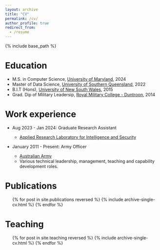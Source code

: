 ```yaml
---
layout: archive
title: "CV"
permalink: /cv/
author_profile: true
redirect_from:
  - /resume
---
```


{% include base_path %}

Education
======
* M.S. in Computer Science, [University of Maryland](https://umd.edu), 2024
* Master of Data Science, [University of Southern Queensland](https://unisq.edu.au), 2022
* B.I.T (Hons), [University of New South Wales](https://unsw.edu.au), 2015
* Grad. Dip of Military Leadersip, [Royal Military College - Duntroon](https://army.gov.au/duntroon), 2014

Work experience
======
* Aug 2023 - Jan 2024: Graduate Research Assistant 
  * [Applied Research Laboratory for Intelligence and Security](https://arlis.umd.edu)


* January 2011 - Present: Army Officer
  * [Australian Army](https://army.gov.au)
  * Various technical leadership, management, teaching and capability development roles.
  
<!-- Skills
======
* Skill 1
* Skill 2
  * Sub-skill 2.1
  * Sub-skill 2.2
  * Sub-skill 2.3
* Skill 3 -->

Publications
======
  <ul>{% for post in site.publications reversed %}
    {% include archive-single-cv.html %}
  {% endfor %}</ul>
  
<!-- Talks
======
  <ul>{% for post in site.talks reversed %}
    {% include archive-single-talk-cv.html  %}
  {% endfor %}</ul> -->
  
Teaching
======
  <ul>{% for post in site.teaching reversed %}
    {% include archive-single-cv.html %}
  {% endfor %}</ul>
  
<!-- Service and leadership
======
* Currently signed in to 43 different slack teams -->
